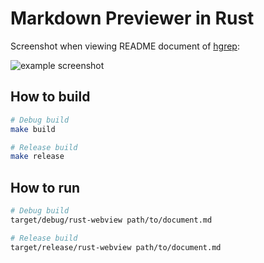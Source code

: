 Markdown Previewer in Rust
==========================

Screenshot when viewing README document of [hgrep](https://github.com/rhysd/hgrep):

![example screenshot](https://github.com/rhysd/ss/blob/master/rust-webview-example/main.png?raw=true)

## How to build

```sh
# Debug build
make build

# Release build
make release
```

## How to run

```sh
# Debug build
target/debug/rust-webview path/to/document.md

# Release build
target/release/rust-webview path/to/document.md
```

